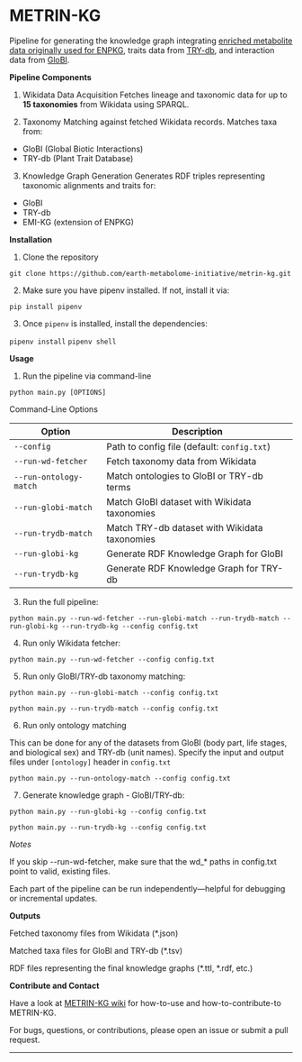 # METRIN-KG
Pipeline for generating the knowledge graph integrating [enriched metabolite data originally used for ENPKG](https://zenodo.org/records/10827917), traits data from [TRY-db](https://www.try-db.org/TryWeb/Home.php), and interaction data from [GloBI](https://www.globalbioticinteractions.org/).

**Pipeline Components**

1. Wikidata Data Acquisition
Fetches lineage and taxonomic data for up to **15 taxonomies** from Wikidata using SPARQL.

2. Taxonomy Matching against fetched Wikidata records.
Matches taxa from:
- GloBI (Global Biotic Interactions)
- TRY-db (Plant Trait Database)

3. Knowledge Graph Generation
Generates RDF triples representing taxonomic alignments and traits for:
- GloBI
- TRY-db
- EMI-KG (extension of ENPKG)


**Installation**

1. Clone the repository

`git clone https://github.com/earth-metabolome-initiative/metrin-kg.git`


2. Make sure you have pipenv installed. If not, install it via:

`pip install pipenv`


3. Once `pipenv` is installed, install the dependencies:

`pipenv install`
`pipenv shell`




**Usage**


1. Run the pipeline via command-line

`python main.py [OPTIONS]`

Command-Line Options

| Option              | Description                                             |
|---------------------|---------------------------------------------------------|
| `--config`          | Path to config file (default: `config.txt`)             |
| `--run-wd-fetcher`  | Fetch taxonomy data from Wikidata                       |
| `--run-ontology-match` | Match ontologies to GloBI or TRY-db terms            |
| `--run-globi-match` | Match GloBI dataset with Wikidata taxonomies            |
| `--run-trydb-match` | Match TRY-db dataset with Wikidata taxonomies           |
| `--run-globi-kg`    | Generate RDF Knowledge Graph for GloBI                  |
| `--run-trydb-kg`    | Generate RDF Knowledge Graph for TRY-db                 |


3. Run the full pipeline:

`python main.py --run-wd-fetcher --run-globi-match --run-trydb-match --run-globi-kg --run-trydb-kg --config config.txt`


4. Run only Wikidata fetcher:

`python main.py --run-wd-fetcher --config config.txt`


5. Run only GloBI/TRY-db taxonomy matching:

`python main.py --run-globi-match --config config.txt`

`python main.py --run-trydb-match --config config.txt`



6. Run only ontology matching

This can be done for any of the datasets from GloBI (body part, life stages, and biological sex) and TRY-db (unit names). Specify the input and output files under `[ontology]` header in `config.txt`

`python main.py --run-ontology-match --config config.txt`




7. Generate knowledge graph - GloBI/TRY-db:

`python main.py --run-globi-kg --config config.txt`

`python main.py --run-trydb-kg --config config.txt`


_Notes_

If you skip --run-wd-fetcher, make sure that the wd_* paths in config.txt point to valid, existing files.

Each part of the pipeline can be run independently—helpful for debugging or incremental updates.





**Outputs**

Fetched taxonomy files from Wikidata (*.json)

Matched taxa files for GloBI and TRY-db (*.tsv)

RDF files representing the final knowledge graphs (*.ttl, *.rdf, etc.)





**Contribute and Contact**


Have a look at [METRIN-KG wiki](https://github.com/earth-metabolome-initiative/metrin-kg/wiki) for how-to-use and how-to-contribute-to METRIN-KG.

For bugs, questions, or contributions, please open an issue or submit a pull request.

---

